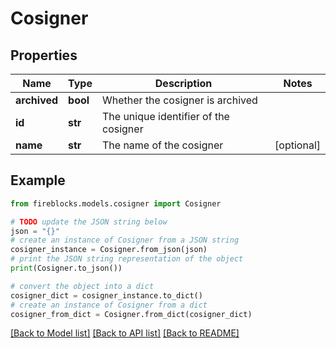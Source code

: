 # Cosigner


## Properties

Name | Type | Description | Notes
------------ | ------------- | ------------- | -------------
**archived** | **bool** | Whether the cosigner is archived | 
**id** | **str** | The unique identifier of the cosigner | 
**name** | **str** | The name of the cosigner | [optional] 

## Example

```python
from fireblocks.models.cosigner import Cosigner

# TODO update the JSON string below
json = "{}"
# create an instance of Cosigner from a JSON string
cosigner_instance = Cosigner.from_json(json)
# print the JSON string representation of the object
print(Cosigner.to_json())

# convert the object into a dict
cosigner_dict = cosigner_instance.to_dict()
# create an instance of Cosigner from a dict
cosigner_from_dict = Cosigner.from_dict(cosigner_dict)
```
[[Back to Model list]](../README.md#documentation-for-models) [[Back to API list]](../README.md#documentation-for-api-endpoints) [[Back to README]](../README.md)


